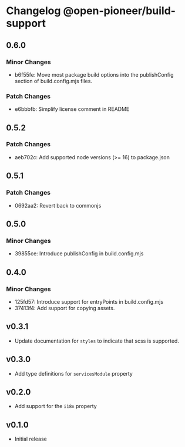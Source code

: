 # Changelog @open-pioneer/build-support

## 0.6.0

### Minor Changes

-   b6f55fe: Move most package build options into the publishConfig section of build.config.mjs files.

### Patch Changes

-   e6bbbfb: Simplify license comment in README

## 0.5.2

### Patch Changes

-   aeb702c: Add supported node versions (>= 16) to package.json

## 0.5.1

### Patch Changes

-   0692aa2: Revert back to commonjs

## 0.5.0

### Minor Changes

-   39855ce: Introduce publishConfig in build.config.mjs

## 0.4.0

### Minor Changes

-   125fd57: Introduce support for entryPoints in build.config.mjs
-   37413f4: Add support for copying assets.

## v0.3.1

-   Update documentation for `styles` to indicate that scss is supported.

## v0.3.0

-   Add type definitions for `servicesModule` property

## v0.2.0

-   Add support for the `i18n` property

## v0.1.0

-   Initial release

